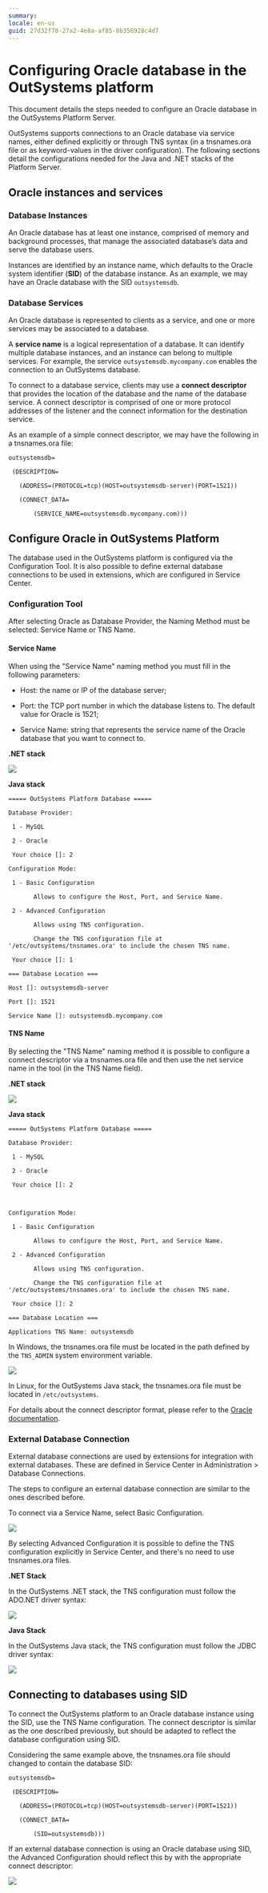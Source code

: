 ```yaml
---
summary: 
locale: en-us
guid: 27d32f78-27a2-4e8a-af85-8b356928c4d7
---
```


# Configuring Oracle database in the OutSystems platform

This document details the steps needed to configure an Oracle database in the OutSystems Platform Server.

OutSystems supports connections to an Oracle database via service names, either defined explicitly or through TNS syntax (in a tnsnames.ora file or as keyword-values in the driver configuration). The following sections detail the configurations needed for the Java and .NET stacks of the Platform Server.

## Oracle instances and services

### Database Instances

An Oracle database has at least one instance, comprised of memory and background processes, that manage the associated database’s data and serve the database users.

Instances are identified by an instance name, which defaults to the Oracle system identifier (**SID**) of the database instance. As an example, we may have an Oracle database with the SID `outsystemsdb`.

### Database Services

An Oracle database is represented to clients as a service, and one or more services may be associated to a database.

A **service name** is a logical representation of a database. It can identify multiple database instances, and an instance can belong to multiple services. For example, the service `outsystemsdb.mycompany.com` enables the connection to an OutSystems database.

To connect to a database service, clients may use a **connect descriptor** that provides the location of the database and the name of the database service. A connect descriptor is comprised of one or more protocol addresses of the listener and the connect information for the destination service.

As an example of a simple connect descriptor, we may have the following in a tnsnames.ora file:
```
outsystemsdb=

 (DESCRIPTION=

   (ADDRESS=(PROTOCOL=tcp)(HOST=outsystemsdb-server)(PORT=1521))

   (CONNECT_DATA=

       (SERVICE_NAME=outsystemsdb.mycompany.com)))
```
## Configure Oracle in OutSystems Platform

The database used in the OutSystems platform is configured via the Configuration Tool. It is also possible to define external database connections to be used in extensions, which are configured in Service Center.

### Configuration Tool

After selecting Oracle as Database Provider, the Naming Method must be selected: Service Name or TNS Name.

#### Service Name

When using the "Service Name" naming method you must fill in the following parameters:

* Host: the name or IP of the database server;

* Port: the TCP port number in which the database listens to. The default value for Oracle is 1521;

* Service Name: string that represents the service name of the Oracle database that you want to connect to.

**.NET stack**

![](images/config-oracle-database_0.png)

**Java stack**
```
===== OutSystems Platform Database =====

Database Provider:

 1 - MySQL

 2 - Oracle

 Your choice []: 2

Configuration Mode:

 1 - Basic Configuration

       Allows to configure the Host, Port, and Service Name.

 2 - Advanced Configuration

       Allows using TNS configuration.

       Change the TNS configuration file at '/etc/outsystems/tnsnames.ora' to include the chosen TNS name.

 Your choice []: 1

=== Database Location ===

Host []: outsystemsdb-server

Port []: 1521

Service Name []: outsystemsdb.mycompany.com
```

#### TNS Name

By selecting the "TNS Name" naming method it is possible to configure a connect descriptor via a tnsnames.ora file and then use the net service name in the tool (in the TNS Name field).

**.NET stack**

![](images/config-oracle-database_1.png)

**Java stack**
```
===== OutSystems Platform Database =====

Database Provider:

 1 - MySQL

 2 - Oracle

 Your choice []: 2

 

Configuration Mode:

 1 - Basic Configuration

       Allows to configure the Host, Port, and Service Name.

 2 - Advanced Configuration

       Allows using TNS configuration.

       Change the TNS configuration file at '/etc/outsystems/tnsnames.ora' to include the chosen TNS name.

 Your choice []: 2

=== Database Location ===

Applications TNS Name: outsystemsdb
```

In Windows, the tnsnames.ora file must be located in the path defined by the `TNS_ADMIN` system environment variable.

![](images/config-oracle-database_2.png)

In Linux, for the OutSystems Java stack, the tnsnames.ora file must be located in `/etc/outsystems`.

For details about the connect descriptor format, please refer to the [Oracle documentation](https://docs.oracle.com/en/database/oracle/oracle-database/12.2/netrf/local-naming-parameters-in-tnsnames-ora-file.html).

### External Database Connection

External database connections are used by extensions for integration with external databases. These are defined in Service Center in Administration > Database Connections.

The steps to configure an external database connection are similar to the ones described before.

To connect via a Service Name, select Basic Configuration.

![](images/config-oracle-database_3.png)

By selecting Advanced Configuration it is possible to define the TNS configuration explicitly in Service Center, and there's no need to use tnsnames.ora files.

**.NET Stack**

In the OutSystems .NET stack, the TNS configuration must follow the ADO.NET driver syntax:

![](images/config-oracle-database_4.png)

**Java Stack**

In the OutSystems Java stack, the TNS configuration must follow the JDBC driver syntax:

![](images/config-oracle-database_5.png)

 

## Connecting to databases using SID

To connect the OutSystems platform to an Oracle database instance using the SID, use the TNS Name configuration. The connect descriptor is similar as the one described previously, but should be adapted to reflect the database configuration using SID.

Considering the same example above, the tnsnames.ora file should changed to contain the database SID:
```
outsystemsdb=

 (DESCRIPTION=

   (ADDRESS=(PROTOCOL=tcp)(HOST=outsystemsdb-server)(PORT=1521))

   (CONNECT_DATA=

       (SID=outsystemsdb)))
```

If an external database connection is using an Oracle database using SID, the Advanced Configuration should reflect this by with the appropriate connect descriptor:

![](images/config-oracle-database_6.png)

 

